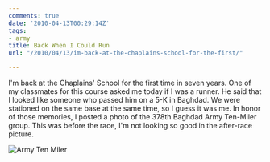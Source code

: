 ```yaml
---
comments: true
date: '2010-04-13T00:29:14Z'
tags:
- army
title: Back When I Could Run
url: "/2010/04/13/im-back-at-the-chaplains-school-for-the-first/"

---
```

<p>I'm back at the Chaplains' School for the first time in seven years. One of my classmates for this course asked me today if I was a runner. He said that I looked like someone who passed him on a 5-K in Baghdad. We were stationed on the same base at the same time, so I guess it was me. In honor of those memories, I posted a photo of the 378th Baghdad Army Ten-Miler group. This was before the race, I'm not looking so good in the after-race picture.</p>

![Army Ten Miler](/img/2010/army-run.png)
